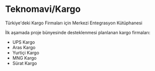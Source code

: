 # Teknomavi/Kargo
Türkiye'deki Kargo Firmaları için Merkezi Entegrasyon Kütüphanesi

İlk aşamada proje bünyesinde desteklenmesi planlanan kargo firmaları:
- UPS Kargo
- Aras Kargo
- Yurtiçi Kargo
- MNG Kargo
- Sürat Kargo
